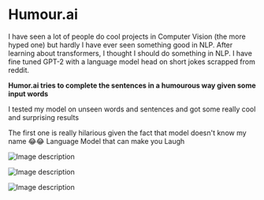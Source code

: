 # Humour.ai

I have seen a lot of people do cool projects in Computer Vision (the more hyped one) but hardly I have ever seen something good in NLP. After learning about transformers, I thought I should do something in NLP. I have fine tuned GPT-2 with a language model head on short jokes scrapped from reddit.

**Humor.ai tries to complete the sentences in a humourous way given some input words**

I tested my model on unseen words and sentences and got some really cool and surprising results

The first one is really hilarious given the fact that model doesn't know my name 😂😂 Language Model that can make you Laugh

![Image description](https://github.com/tanulsingh/Humour.ai/blob/master/Demo/sa.PNG)

![Image description](https://github.com/tanulsingh/Humour.ai/blob/master/Demo/Tanul.PNG)

![Image description](https://github.com/tanulsingh/Humour.ai/blob/master/Demo/Tanul.PNG)

